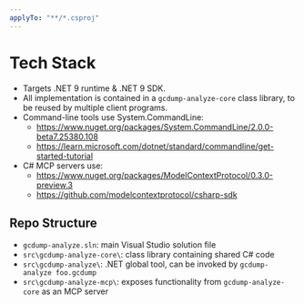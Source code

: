 ```yaml
---
applyTo: "**/*.csproj"
---
```


# Tech Stack

* Targets .NET 9 runtime & .NET 9 SDK.
* All implementation is contained in a `gcdump-analyze-core` class library, to be reused by multiple client programs.
* Command-line tools use System.CommandLine:
  * https://www.nuget.org/packages/System.CommandLine/2.0.0-beta7.25380.108
  * https://learn.microsoft.com/dotnet/standard/commandline/get-started-tutorial
* C# MCP servers use:
  * https://www.nuget.org/packages/ModelContextProtocol/0.3.0-preview.3
  * https://github.com/modelcontextprotocol/csharp-sdk

## Repo Structure

* `gcdump-analyze.sln`: main Visual Studio solution file
* `src\gcdump-analyze-core\`: class library containing shared C# code
* `src\gcdump-analyze\`: .NET global tool, can be invoked by `gcdump-analyze foo.gcdump`
* `src\gcdump-analyze-mcp\`: exposes functionality from `gcdump-analyze-core` as an MCP server
